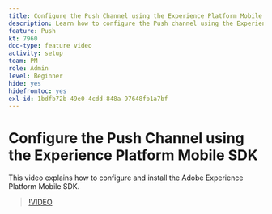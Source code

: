 ```yaml
---
title: Configure the Push Channel using the Experience Platform Mobile SDK
description: Learn how to configure the Push channel using the Experience Cloud Mobile SDK.
feature: Push
kt: 7960
doc-type: feature video
activity: setup
team: PM
role: Admin
level: Beginner
hide: yes
hidefromtoc: yes
exl-id: 1bdfb72b-49e0-4cdd-848a-97648fb1a7bf
---
```


# Configure the Push Channel using the Experience Platform Mobile SDK 

This video explains how to configure and install the Adobe Experience Platform Mobile SDK.

>[!VIDEO](https://video.tv.adobe.com/v/27699?quality=12)
